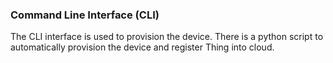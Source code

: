 ### Command Line Interface (CLI)
The CLI interface is used to provision the device. There is a python script to automatically provision the device and register Thing into cloud.
